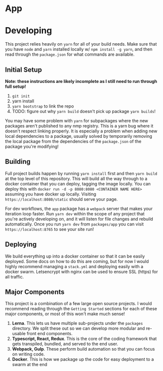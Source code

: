 # App

# Developing
This project relies heavily on `yarn` for all of your build needs. Make sure that you have `node` and `yarn` installed locally w/ `npm install -g yarn`, and then read through the `package.json` for what 
commands are available.

## Initial Setup
<b>Note: these instructions are likely incomplete as I still need to run through full setup!</b>
1. `git init`
2.  yarn install
3. `yarn bootstrap` to link the repo
2. TODO: figure out why `yarn build` doesn't pick up package `yarn builds`!

You may have some problem with `yarn` for subpackages where the new packages aren't published to any 
nmp registry. This is a yarn bug where it doesn't respect linking properly. It is especially a problem
when adding new local dependencies to a package, usually solved by temporarily removing the local package from the dependencies of the `package.json` of the package you're modifying!

## Building
Full project builds happen by running `yarn install` first and then `yarn build` at the top level of this repository. This will build all the way through to a docker container that you can deploy, tagging the image locally. You can deploy this with `docker run -d -p 8080:8080 <CONTAINER NAME HERE>` assuming you have docker up locally. Visiting `https://localhost:8080/static` should serve your page.

For dev workflows, the `app` package has a `webpack` server that makes your iteration loop faster. Run `yarn dev` within the scope of any project that you're actively developing on, and it will listen for file changes and rebuild automatically. Once you run `yarn dev` from `packages/app` you can visit `https://localhost:8765` to see your site run!

## Deploying
We build everything up into a docker container so that it can be easily deployed. Some docs on how to do this are coming, but for now I would highly recommend managing a `stack.yml` and deploying easily with a docker swarm. Letsencrypt with nginx can be used to ensure SSL (https) for all traffic.

## Major Components
This project is a combination of a few large open source projects. I would recommend reading through the `Getting Started` sections for each of these major components, or most of this won't make much sense!
1. <b>Lerna</b>. This lets us have multiple sub-projects under the `packages` directory. We split these out so we can develop more modular and re-usable front end components.
2. <b>Typescript, React, Redux</b>. This is the core of the coding framework that gets transpiled, bundled, and served to the end user.
3. <b>Webpack, Gulp</b>. These perform build automation so that you can focus on writing code.
3. <b>Docker</b>. This is how we package up the code for easy deployment to a swarm at the end
